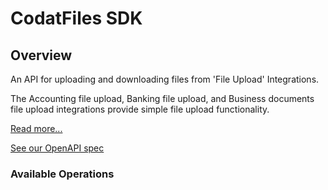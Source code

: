 # CodatFiles SDK

## Overview

An API for uploading and downloading files from 'File Upload' Integrations.

The Accounting file upload, Banking file upload, and Business documents file upload integrations provide simple file upload functionality.

[Read more...](https://docs.codat.io/other/file-upload)

[See our OpenAPI spec](https://github.com/codatio/oas) 

### Available Operations


